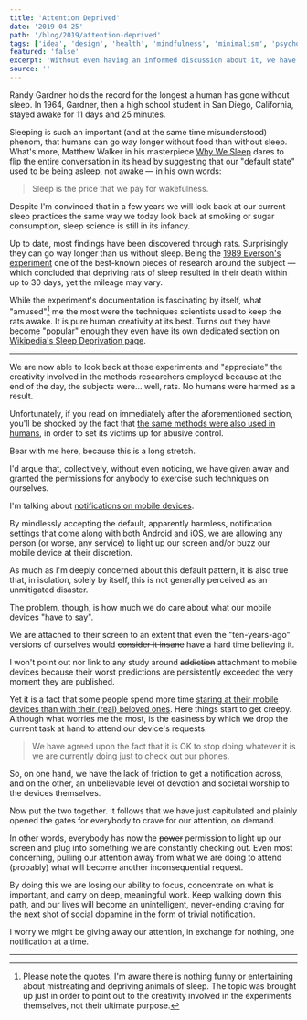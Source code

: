 ```yaml
---
title: 'Attention Deprived'
date: '2019-04-25'
path: '/blog/2019/attention-deprived'
tags: ['idea', 'design', 'health', 'mindfulness', 'minimalism', 'psychology']
featured: 'false'
excerpt: 'Without even having an informed discussion about it, we have just capitulated and plainly opened the gates for everybody to light up our devices displays, on demand.'
source: ''
---
```


Randy Gardner holds the record for the longest a human has gone without sleep. In 1964, Gardner, then a high school student in San Diego, California, stayed awake for 11 days and 25 minutes.

Sleeping is such an important (and at the same time misunderstood) phenom, that humans can go way longer without food than without sleep. What's more, Matthew Walker in his masterpiece [Why We Sleep](https://www.amazon.com/dp/1501144316/) dares to flip the entire conversation in its head by suggesting that our "default state" used to be being asleep, not awake — in his own words:

> Sleep is the price that we pay for wakefulness.

Despite I'm convinced that in a few years we will look back at our current sleep practices the same way we today look back at smoking or sugar consumption, sleep science is still in its infancy.

Up to date, most findings have been discovered through rats. Surprisingly they can go way longer than us without sleep. Being the [1989 Everson's experiment](https://academic.oup.com/sleep/article/12/1/13/2742633) one of the best-known pieces of research around the subject — which concluded that depriving rats of sleep resulted in their death within up to 30 days, yet the mileage may vary.

While the experiment's documentation is fascinating by itself, what "amused"[^1] me the most were the techniques scientists used to keep the rats awake. It is pure human creativity at its best. Turns out they have become "popular" enough they even have its own dedicated section on [Wikipedia's Sleep Deprivation page](https://en.wikipedia.org/wiki/Sleep_deprivation#Scientific_study_of_laboratory_animals).

---

We are now able to look back at those experiments and "appreciate" the creativity involved in the methods researchers employed because at the end of the day, the subjects were... well, rats. No humans were harmed as a result.

Unfortunately, if you read on immediately after the aforementioned section, you'll be shocked by the fact that [the same methods were also used in humans](https://www.domesticshelters.org/articles/identifying-abuse/sleep-deprivation-as-abuse), in order to set its victims up for abusive control.

Bear with me here, because this is a long stretch.

I'd argue that, collectively, without even noticing, we have given away and granted the permissions for anybody to exercise such techniques on ourselves.

I'm talking about [notifications on mobile devices](/blog/2016/little-hacks).

By mindlessly accepting the default, apparently harmless, notification settings that come along with both Android and iOS, we are allowing any person (or worse, any service) to light up our screen and/or buzz our mobile device at their discretion.

As much as I'm deeply concerned about this default pattern, it is also true that, in isolation, solely by itself, this is not generally perceived as an unmitigated disaster.

The problem, though, is how much we do care about what our mobile devices "have to say".

We are attached to their screen to an extent that even the "ten-years-ago" versions of ourselves would ~~consider it insane~~ have a hard time believing it.

I won't point out nor link to any study around ~~addiction~~ attachment to mobile devices because their worst predictions are persistently exceeded the very moment they are published.

Yet it is a fact that some people spend more time [staring at their mobile devices than with their (real) beloved ones](/blog/2018/ready-player-one). Here things start to get creepy. Although what worries me the most, is the easiness by which we drop the current task at hand to attend our device's requests.

> We have agreed upon the fact that it is OK to stop doing whatever it is we are currently doing just to check out our phones.

So, on one hand, we have the lack of friction to get a notification across, and on the other, an unbelievable level of devotion and societal worship to the devices themselves.

Now put the two together. It follows that we have just capitulated and plainly opened the gates for everybody to crave for our attention, on demand.

In other words, everybody has now the ~~power~~ permission to light up our screen and plug into something we are constantly checking out. Even most concerning, pulling our attention away from what we are doing to attend (probably) what will become another inconsequential request.

By doing this we are losing our ability to focus, concentrate on what is important, and carry on deep, meaningful work. Keep walking down this path, and our lives will become an unintelligent, never-ending craving for the next shot of social dopamine in the form of trivial notification.

I worry we might be giving away our attention, in exchange for nothing, one notification at a time.

---

[^1]: Please note the quotes. I'm aware there is nothing funny or entertaining about mistreating and depriving animals of sleep. The topic was brought up just in order to point out to the creativity involved in the experiments themselves, not their ultimate purpose.
